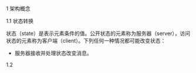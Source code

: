 1 架构概念

1.1 状态转换

状态（state）是表示元素条件的值。公开状态的元素称为服务器（server），访问状态的元素称为客户端（client）。下列任何一种情况都可能改变状态：

- 服务器接收并处理状态改变消息。

1.2 